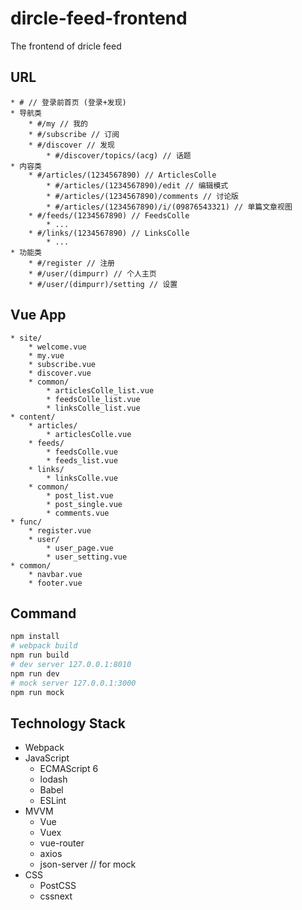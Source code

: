 # dircle-feed-frontend
The frontend of dricle feed

## URL

```
* # // 登录前首页 (登录+发现)
* 导航类
    * #/my // 我的
    * #/subscribe // 订阅
    * #/discover // 发现
        * #/discover/topics/(acg) // 话题
* 内容类
    * #/articles/(1234567890) // ArticlesColle
        * #/articles/(1234567890)/edit // 编辑模式
        * #/articles/(1234567890)/comments // 讨论版
        * #/articles/(1234567890)/i/(09876543321) // 单篇文章视图
    * #/feeds/(1234567890) // FeedsColle
        * ...
    * #/links/(1234567890) // LinksColle
        * ...
* 功能类
    * #/register // 注册
    * #/user/(dimpurr) // 个人主页
    * #/user/(dimpurr)/setting // 设置
```

## Vue App

```
* site/
    * welcome.vue
    * my.vue
    * subscribe.vue
    * discover.vue
    * common/
        * articlesColle_list.vue
        * feedsColle_list.vue
        * linksColle_list.vue
* content/
    * articles/
        * articlesColle.vue
    * feeds/
        * feedsColle.vue
        * feeds_list.vue
    * links/
        * linksColle.vue
    * common/
        * post_list.vue
        * post_single.vue
        * comments.vue
* func/
    * register.vue
    * user/
        * user_page.vue
        * user_setting.vue
* common/
    * navbar.vue
    * footer.vue
```

## Command

```bash
npm install
# webpack build
npm run build
# dev server 127.0.0.1:8010
npm run dev
# mock server 127.0.0.1:3000
npm run mock
```

## Technology Stack

* Webpack
* JavaScript
    * ECMAScript 6
    * lodash
    * Babel
    * ESLint
* MVVM
    * Vue
    * Vuex
    * vue-router
    * axios
    * json-server // for mock
* CSS
    * PostCSS
    * cssnext